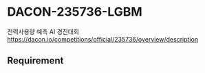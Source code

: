 # DACON-235736-LGBM

전력사용량 예측 AI 경진대회
https://dacon.io/competitions/official/235736/overview/description

## Requirement
